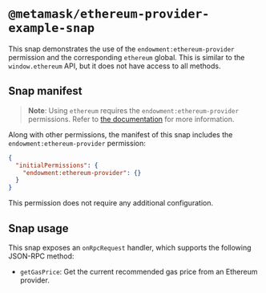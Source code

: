 # `@metamask/ethereum-provider-example-snap`

This snap demonstrates the use of the `endowment:ethereum-provider` permission
and the corresponding `ethereum` global. This is similar to the
`window.ethereum` API, but it does not have access to all methods.

## Snap manifest

> **Note**: Using `ethereum` requires the `endowment:ethereum-provider`
> permissions. Refer to [the documentation](https://docs.metamask.io/snaps/reference/permissions/#endowmentethereum-provider)
> for more information.

Along with other permissions, the manifest of this snap includes the
`endowment:ethereum-provider` permission:

```json
{
  "initialPermissions": {
    "endowment:ethereum-provider": {}
  }
}
```

This permission does not require any additional configuration.

## Snap usage

This snap exposes an `onRpcRequest` handler, which supports the following
JSON-RPC method:

- `getGasPrice`: Get the current recommended gas price from an Ethereum
  provider.
